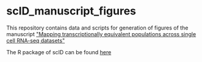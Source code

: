 # scID_manuscript_figures

This repository contains data and scripts for generation of figures of the manuscript ["Mapping transcriptionally equivalent populations across single cell RNA-seq datasets"](https://www.biorxiv.org/content/10.1101/470203v2)

The R package of scID can be found [here](https://batadalab.github.io/scID/)
